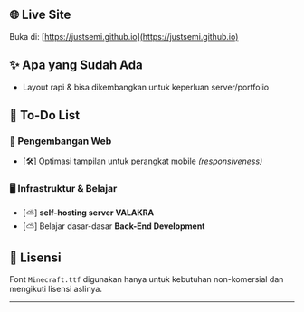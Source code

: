 
## 🌐 Live Site

Buka di: [https://justsemi.github.io](https://justsemi.github.io)

## ✨ Apa yang Sudah Ada

- Layout rapi & bisa dikembangkan untuk keperluan server/portfolio

## 📌 To-Do List

### 🔧 Pengembangan Web
- [🛠️] Optimasi tampilan untuk perangkat mobile *(responsiveness)*   

### 🖥️ Infrastruktur & Belajar
- [⛅] **self-hosting server VALAKRA**  
- [⛅] Belajar dasar-dasar **Back-End Development** 

## 📜 Lisensi

Font `Minecraft.ttf` digunakan hanya untuk kebutuhan non-komersial dan mengikuti lisensi aslinya.

---
